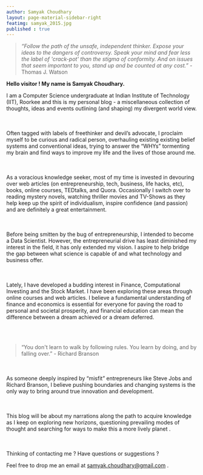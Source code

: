 ```yaml
---
author: Samyak Choudhary
layout: page-material-sidebar-right
featimg: samyak_2015.jpg
published : true
---
```


> _“Follow the path of the unsafe, independent thinker. Expose your ideas to the dangers of controversy. Speak your mind and fear less the label of 'crack-pot' than the stigma of conformity. And on issues that seem important to you, stand up and be counted at any cost.”_ - Thomas J. Watson


**Hello visitor ! My name is Samyak Choudhary.**

I am a Computer Science undergraduate at Indian Institute of Technology (IIT), Roorkee and this is my personal blog - a miscellaneous collection of thoughts, ideas and events outlining (and shaping) my divergent world view.

</br></br>
Often tagged with labels of freethinker and devil’s advocate, I proclaim myself to be curious and radical person, overhauling existing existing belief systems and conventional ideas, trying to answer the “WHYs” tormenting my brain and find ways to improve my life and the lives of those around me.

</br></br>
As a voracious knowledge seeker, most of my time is invested in devouring over web articles (on entrepreneurship, tech, business, life hacks, etc), books, online courses, TEDtalks, and Quora. Occasionally I switch over to reading mystery novels, watching thriller movies and TV-Shows as they help keep up the spirit of individualism, inspire confidence (and passion) and are definitely a great entertainment.

</br></br>
Before being smitten by the bug of entrepreneurship, I intended to become a Data Scientist. However, the entrepreneurial drive has least diminished my interest in the field, it has only extended my vision. I aspire to help bridge the gap between what science is capable of and what technology and business offer.

</br></br>
Lately, I have developed a budding interest in Finance, Computational Investing and the Stock Market. I have been exploring these areas through online courses and web articles. I believe a fundamental understanding of finance and economics is essential for everyone for paving the road to personal and societal prosperity, and financial education can mean the difference between a dream achieved or a dream deferred. 

</br></br>
> “You don't learn to walk by following rules. You learn by doing, and by falling over.” - Richard Branson

</br></br>
As someone deeply inspired by “misfit” entrepreneurs like Steve Jobs and Richard Branson, I believe pushing boundaries and changing systems is the only way to bring around true innovation and development. 

</br></br>
This blog will be about my narrations along the path to acquire knowledge as I keep on exploring new horizons, questioning prevailing modes of thought and searching for ways to make this a more lively planet .

</br></br>
Thinking of contacting me ? Have questions or suggestions ?

Feel free to drop me an email at samyak.choudhary@gmail.com .
</br></br>





